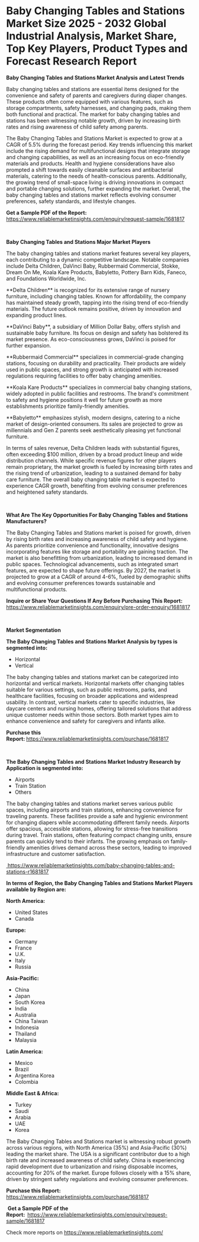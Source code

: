 <p><h1>Baby Changing Tables and Stations Market Size 2025 - 2032 Global Industrial Analysis, Market Share, Top Key Players, Product Types and Forecast Research Report</h1></p><p><strong>Baby Changing Tables and Stations Market Analysis and Latest Trends</strong></p>
<p><p>Baby changing tables and stations are essential items designed for the convenience and safety of parents and caregivers during diaper changes. These products often come equipped with various features, such as storage compartments, safety harnesses, and changing pads, making them both functional and practical. The market for baby changing tables and stations has been witnessing notable growth, driven by increasing birth rates and rising awareness of child safety among parents.</p><p>The Baby Changing Tables and Stations Market is expected to grow at a CAGR of 5.5% during the forecast period. Key trends influencing this market include the rising demand for multifunctional designs that integrate storage and changing capabilities, as well as an increasing focus on eco-friendly materials and products. Health and hygiene considerations have also prompted a shift towards easily cleanable surfaces and antibacterial materials, catering to the needs of health-conscious parents. Additionally, the growing trend of small-space living is driving innovations in compact and portable changing solutions, further expanding the market. Overall, the baby changing tables and stations market reflects evolving consumer preferences, safety standards, and lifestyle changes.</p></p>
<p><strong>Get a Sample PDF of the Report:&nbsp;</strong> <a href="https://www.reliablemarketinsights.com/enquiry/request-sample/1681817?utm_campaign=2535&utm_medium=2&utm_source=Github&utm_content=ia&utm_term=24032025&utm_id=baby-changing-tables-and-stations">https://www.reliablemarketinsights.com/enquiry/request-sample/1681817</a></p>
<p>&nbsp;</p>
<p><strong>Baby Changing Tables and Stations Major Market Players</strong></p>
<p><p>The baby changing tables and stations market features several key players, each contributing to a dynamic competitive landscape. Notable companies include Delta Children, DaVinci Baby, Rubbermaid Commercial, Stokke, Dream On Me, Koala Kare Products, Babyletto, Pottery Barn Kids, Faneco, and Foundations Worldwide, Inc.</p><p>**Delta Children** is recognized for its extensive range of nursery furniture, including changing tables. Known for affordability, the company has maintained steady growth, tapping into the rising trend of eco-friendly materials. The future outlook remains positive, driven by innovation and expanding product lines.</p><p>**DaVinci Baby**, a subsidiary of Million Dollar Baby, offers stylish and sustainable baby furniture. Its focus on design and safety has bolstered its market presence. As eco-consciousness grows, DaVinci is poised for further expansion.</p><p>**Rubbermaid Commercial** specializes in commercial-grade changing stations, focusing on durability and practicality. Their products are widely used in public spaces, and strong growth is anticipated with increased regulations requiring facilities to offer baby changing amenities.</p><p>**Koala Kare Products** specializes in commercial baby changing stations, widely adopted in public facilities and restrooms. The brand's commitment to safety and hygiene positions it well for future growth as more establishments prioritize family-friendly amenities.</p><p>**Babyletto** emphasizes stylish, modern designs, catering to a niche market of design-oriented consumers. Its sales are projected to grow as millennials and Gen Z parents seek aesthetically pleasing yet functional furniture.</p><p>In terms of sales revenue, Delta Children leads with substantial figures, often exceeding $100 million, driven by a broad product lineup and wide distribution channels. While specific revenue figures for other players remain proprietary, the market growth is fueled by increasing birth rates and the rising trend of urbanization, leading to a sustained demand for baby care furniture. The overall baby changing table market is expected to experience CAGR growth, benefiting from evolving consumer preferences and heightened safety standards.</p></p>
<p>&nbsp;</p>
<p><strong>What Are The Key Opportunities For Baby Changing Tables and Stations Manufacturers?</strong></p>
<p><p>The Baby Changing Tables and Stations market is poised for growth, driven by rising birth rates and increasing awareness of child safety and hygiene. As parents prioritize convenience and functionality, innovative designs incorporating features like storage and portability are gaining traction. The market is also benefitting from urbanization, leading to increased demand in public spaces. Technological advancements, such as integrated smart features, are expected to shape future offerings. By 2027, the market is projected to grow at a CAGR of around 4-6%, fueled by demographic shifts and evolving consumer preferences towards sustainable and multifunctional products.</p></p>
<p><strong>Inquire or Share Your Questions If Any Before Purchasing This Report:</strong> <a href="https://www.reliablemarketinsights.com/enquiry/pre-order-enquiry/1681817?utm_campaign=2535&utm_medium=2&utm_source=Github&utm_content=ia&utm_term=24032025&utm_id=baby-changing-tables-and-stations">https://www.reliablemarketinsights.com/enquiry/pre-order-enquiry/1681817</a></p>
<p>&nbsp;</p>
<p><strong>Market Segmentation</strong></p>
<p><strong>The Baby Changing Tables and Stations Market Analysis by types is segmented into:</strong></p>
<p><ul><li>Horizontal</li><li>Vertical</li></ul></p>
<p><p>The baby changing tables and stations market can be categorized into horizontal and vertical markets. Horizontal markets offer changing tables suitable for various settings, such as public restrooms, parks, and healthcare facilities, focusing on broader applications and widespread usability. In contrast, vertical markets cater to specific industries, like daycare centers and nursing homes, offering tailored solutions that address unique customer needs within those sectors. Both market types aim to enhance convenience and safety for caregivers and infants alike.</p></p>
<p><strong>Purchase this Report:&nbsp;</strong><a href="https://www.reliablemarketinsights.com/purchase/1681817?utm_campaign=2535&utm_medium=2&utm_source=Github&utm_content=ia&utm_term=24032025&utm_id=baby-changing-tables-and-stations">https://www.reliablemarketinsights.com/purchase/1681817</a></p>
<p>&nbsp;</p>
<p><strong>The Baby Changing Tables and Stations Market Industry Research by Application is segmented into:</strong></p>
<p><ul><li>Airports</li><li>Train Station</li><li>Others</li></ul></p>
<p><p>The baby changing tables and stations market serves various public spaces, including airports and train stations, enhancing convenience for traveling parents. These facilities provide a safe and hygienic environment for changing diapers while accommodating different family needs. Airports offer spacious, accessible stations, allowing for stress-free transitions during travel. Train stations, often featuring compact changing units, ensure parents can quickly tend to their infants. The growing emphasis on family-friendly amenities drives demand across these sectors, leading to improved infrastructure and customer satisfaction.</p></p>
<p><a href="https://www.reliablemarketinsights.com/baby-changing-tables-and-stations-r1681817?utm_campaign=2535&utm_medium=2&utm_source=Github&utm_content=ia&utm_term=24032025&utm_id=baby-changing-tables-and-stations">&nbsp;https://www.reliablemarketinsights.com/baby-changing-tables-and-stations-r1681817</a></p>
<p><strong>In terms of Region, the Baby Changing Tables and Stations Market Players available by Region are:</strong></p>
<p>
    <p> <strong> North America: </strong>
        <ul>
            <li>United States</li>
            <li>Canada</li>
        </ul>
        </p> 
    <p> <strong> Europe: </strong>
        <ul>
            <li>Germany</li>
            <li>France</li>
            <li>U.K.</li>
            <li>Italy</li>
            <li>Russia</li>
        </ul>
        </p> 
    <p> <strong> Asia-Pacific: </strong>
        <ul>
            <li>China</li>
            <li>Japan</li>
            <li>South Korea</li>
            <li>India</li>
            <li>Australia</li>
            <li>China Taiwan</li>
            <li>Indonesia</li>
            <li>Thailand</li>
            <li>Malaysia</li>
        </ul>
        </p> 
    <p> <strong> Latin America: </strong>
        <ul>
            <li>Mexico</li>
            <li>Brazil</li>
            <li>Argentina Korea</li>
            <li>Colombia</li>
        </ul>
        </p> 
    <p> <strong> Middle East & Africa: </strong>
        <ul>
            <li>Turkey</li>
            <li>Saudi</li>
            <li>Arabia</li>
            <li>UAE</li>
            <li>Korea</li>
        </ul>
    </p>
    </p>
<p><p>The Baby Changing Tables and Stations market is witnessing robust growth across various regions, with North America (35%) and Asia-Pacific (30%) leading the market share. The USA is a significant contributor due to a high birth rate and increased awareness of child safety. China is experiencing rapid development due to urbanization and rising disposable incomes, accounting for 20% of the market. Europe follows closely with a 15% share, driven by stringent safety regulations and evolving consumer preferences.</p></p>
<p><strong>Purchase this Report: </strong><a href="https://www.reliablemarketinsights.com/purchase/1681817?utm_campaign=2535&utm_medium=2&utm_source=Github&utm_content=ia&utm_term=24032025&utm_id=baby-changing-tables-and-stations">https://www.reliablemarketinsights.com/purchase/1681817</a></p>
<p>&nbsp;<strong>Get a Sample PDF of the Report:&nbsp;&nbsp;</strong><a href="https://www.reliablemarketinsights.com/enquiry/request-sample/1681817?utm_campaign=2535&utm_medium=2&utm_source=Github&utm_content=ia&utm_term=24032025&utm_id=baby-changing-tables-and-stations">https://www.reliablemarketinsights.com/enquiry/request-sample/1681817</a></p>
<p><strong></strong></p>
<p>Check more reports on <a href="https://www.reliablemarketinsights.com/?utm_campaign=2535&utm_medium=2&utm_source=Github&utm_content=ia&utm_term=24032025&utm_id=baby-changing-tables-and-stations">https://www.reliablemarketinsights.com/</a></p>